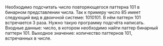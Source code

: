 Необходимо подсчитать число повторяющегося паттерна 101 в бинарном представлении числа. Так к примеру число 85 имеет следующий вид в двоичной системе: 1010101. В нём паттерн 101 встречается 3 раза. Нужно такую программу подсчёта написать.
Входные данные: число, в котором необходимо найти паттер бинарный паттерн 101.
Выходное значение: количество паттернов 101, встречанных в числе.

